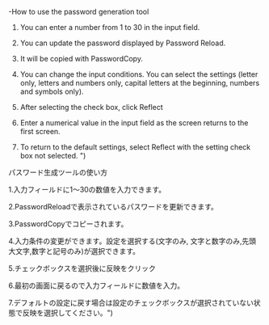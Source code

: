 -How to use the password generation tool

1. You can enter a number from 1 to 30 in the input field. 

2. You can update the password displayed by Password Reload. 

3. It will be copied with PasswordCopy. 

4. You can change the input conditions. You can select the settings (letter only, letters and numbers only, capital letters at the beginning, numbers and symbols only). 

5. After selecting the check box, click Reflect 

6. Enter a numerical value in the input field as the screen returns to the first screen. 

7. To return to the default settings, select Reflect with the setting check box not selected. ")


パスワード生成ツールの使い方


1.入力フィールドに1〜30の数値を入力できます。

2.PasswordReloadで表示されているパスワードを更新できます。

3.PasswordCopyでコピーされます。

4.入力条件の変更ができます。設定を選択する(文字のみ, 文字と数字のみ,先頭大文字,数字と記号のみ)が選択できます。

5.チェックボックスを選択後に反映をクリック

6.最初の画面に戻るので入力フィールドに数値を入力。

7.デフォルトの設定に戻す場合は設定のチェックボックスが選択されていない状態で反映を選択してください。") 
